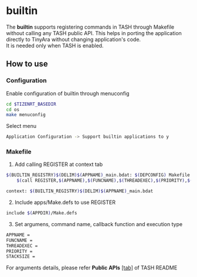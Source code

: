 # builtin

The **builtin** supports registering commands in TASH through Makefile without calling any TASH public API.
This helps in porting the application directly to TinyAra without changing application's code.  
It is needed only when TASH is enabled.

## How to use

### Configuration

Enable configuration of builtin through menuconfig
```bash
cd $TIZENRT_BASEDIR
cd os
make menuconfig
```
Select menu
```bash
Application Configuration -> Support builtin applications to y
```

### Makefile

1. Add calling REGISTER at context tab
```bash
$(BUILTIN_REGISTRY)$(DELIM)$(APPNAME)_main.bdat: $(DEPCONFIG) Makefile
	$(call REGISTER,$(APPNAME),$(FUNCNAME),$(THREADEXEC),$(PRIORITY),$(STACKSIZE))

context: $(BUILTIN_REGISTRY)$(DELIM)$(APPNAME)_main.bdat
```

2. Include apps/Make.defs to use REGISTER
```bash
include $(APPDIR)/Make.defs
```

3. Set argumens, command name, callback function and execution type
```bash
APPNAME =
FUNCNAME =
THREADEXEC =
PRIORITY =
STACKSIZE =
```

For arguments details, please refer **Public APIs** [[tab]](../shell/README.md#public-apis) of TASH README
